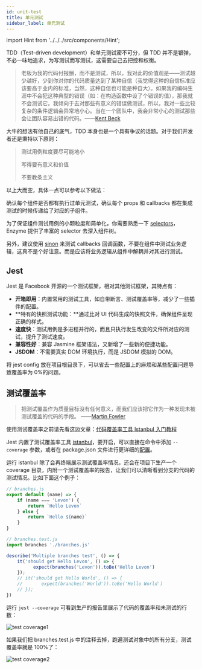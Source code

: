 ```yaml
---
id: unit-test
title: 单元测试
sidebar_label: 单元测试
---
```


import Hint from '../../../src/components/Hint';

TDD（Test-driven development）和单元测试密不可分，但 TDD 并不是银弹，不必一味地追求，为写测试而写测试，这需要自己去把控和权衡。

> 老板为我的代码付报酬，而不是测试，所以，我对此的价值观是——测试越少越好，少到你对你的代码质量达到了某种自信（我觉得这种的自信标准应该要高于业内的标准，当然，这种自信也可能是种自大）。如果我的编码生涯中不会犯这种典型的错误（如：在构造函数中设了个错误的值），那我就不会测试它。我倾向于去对那些有意义的错误做测试，所以，我对一些比较复杂的条件逻辑会异常地小心。当在一个团队中，我会非常小心的测试那些会让团队容易出错的代码。——[Kent Beck](https://zh.wikipedia.org/wiki/肯特·貝克)

大牛的想法有他自己的底气，TDD 本身也是一个具有争议的话题。对于我们开发者还是秉持以下原则：

> 测试用例粒度要尽可能地小
>
> 写得要有意义和价值
>
> 不要教条主义

以上大而空，具体一点可以参考以下做法：

确认每个组件是否都有执行过单元测试，确认每个 props 和 callbacks 都在集成测试的时候传递给了对应的子组件。

为了保证组件测试用例的小颗粒度和简单化，你需要熟悉一下 [selectors](http://airbnb.io/enzyme/docs/api/selector.html)，Enzyme 提供了丰富的 selector 去深入组件树。

另外，建议使用 [sinon](http://sinonjs.org/) 来测试 callbacks 回调函数，不要在组件中测试业务逻辑，这真不是个好注意。而是应该将业务逻辑从组件中解耦并对其进行测试。

## Jest

Jest 是 Facebook 开源的一个测试框架，相对其他测试框架，其特点有：

- **开箱即用**：内置常用的测试工具，如自带断言、测试覆盖率等，减少了一些插件的配置。
- **特有的快照测试功能：**通过比对 UI 代码生成的快照文件，确保组件呈现正确的样式。
- **速度快**：测试用例是多进程并行的，而且只执行发生改变的文件所对应的测试，提升了测试速度。
- **兼容性好**：兼容 Jasmine 框架语法，又新增了一些新的便捷功能。
- **JSDOM**：不需要真实 DOM 环境执行，而是 JSDOM 模拟的 DOM。

<Hint type="good">将 jest config 放在项目根目录下，可以省去一些配置上的麻烦和某些配置问题导致覆盖率为 0%的问题。</Hint>

## 测试覆盖率

> 把测试覆盖作为质量目标没有任何意义，而我们应该把它作为一种发现未被测试覆盖的代码的手段。 ——[Martin Fowler](https://zh.wikipedia.org/wiki/马丁·福勒)

使用测试覆盖率之前请先看这边文章：[代码覆盖率工具 Istanbul 入门教程](http://www.ruanyifeng.com/blog/2015/06/istanbul.html)

Jest 内置了测试覆盖率工具 [istanbul](https://github.com/gotwarlost/istanbul)，要开启，可以直接在命令中添加 `--coverage` 参数，或者在 package.json 文件进行更详细的[配置](https://jestjs.io/docs/zh-Hans/configuration.html#collectcoverage-boolean)。

运行 istanbul 除了会再终端展示测试覆盖率情况，还会在项目下生产一个 coverage 目录，内附一个测试覆盖率的报告，让我们可以清晰看到分支的代码的测试情况。比如下面这个例子：

```javascript
// branches.js
export default (name) => {
    if (name === 'Levon') {
        return `Hello Levon`
    } else {
        return `Hello ${name}`
    }
}

// branches.test.js
import branches './branches.js'

describe('Multiple branches test', () => {
    it('should get Hello Levon', () => {
          expect(branches('Levon')).toBe('Hello Levon')
    });
    // it('should get Hello World', () => {
    //       expect(branches('World')).toBe('Hello World')
    // });
})
```

运行 `jest --coverage` 可看到生产的报告里展示了代码的覆盖率和未测试的行数：

![test coverage1](https://cosmos-x.oss-cn-hangzhou.aliyuncs.com/QNgSXW.jpg)

如果我们把 branches.test.js 中的注释去掉，跑遍测试对象中的所有分支，测试覆盖率就是 100%了：

![test coverage2](https://cosmos-x.oss-cn-hangzhou.aliyuncs.com/CK0h2A.jpg)

